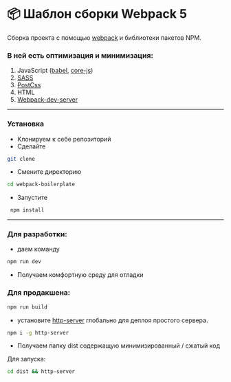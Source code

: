 # 📦  Шаблон сборки Webpack 5

Сборка проекта с помощью [webpack](https://webpack.js.org/) и библиотеки пакетов NPM.

### В ней есть оптимизация и минимизация:

1. JavaScript ([babel](https://babeljs.io/), [core-js](https://github.com/zloirock/core-js))
2. [SASS](https://sass-lang.com/)
3. [PostCss](https://postcss.org/)
4. HTML
5. [Webpack-dev-server](https://webpack.js.org/configuration/dev-server/)
----
### Установка

- Клонируем к себе репозиторий
- Сделайте 
```bash
git clone
``` 
- Смените директорию 
```bash
cd webpack-boilerplate
```
- Запустите
```bash
 npm install
```
----
### Для разработки:
- даем команду 
```bash  
npm run dev
```
- Получаем комфортную среду для отладки

### Для продакшена:
```bash
npm run build
```
- установите [http-server](https://www.npmjs.com/package/http-server) глобально для деплоя простого сервера.

```bash
npm i -g http-server
```
- Получаем папку dist содержащую минимизированный / сжатый код

Для запуска:
```bash
cd dist && http-server
```
